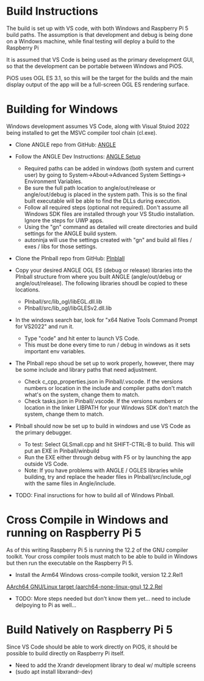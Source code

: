 # Build Instructions
The build is set up with VS code, with both Windows and Raspberry Pi 5 build paths.  The assumption is that development and debug is being done on a Windows machine, while final testing will deploy a build to the Raspberry Pi

It is assumed that VS Code is being used as the primary development GUI, so that the development can be portable between Windows and PiOS.

PiOS uses OGL ES 3.1, so this will be the target for the builds and the main display output of the app will be a full-screen OGL ES rendering surface.

# Building for Windows
Windows development assumes VS Code, along with Visual Stuiod 2022 being installed to get the MSVC compiler tool chain (cl.exe).  

- Clone ANGLE repo from GitHub: [ANGLE](https://github.com/google/angle)
- Follow the ANGLE Dev Instructions: [ANGLE Setup](https://github.com/google/angle/blob/main/doc/DevSetup.md)
    - Required paths can be added in windows (both system and current user) by going to System->About->Advanced System Settings-> Environment Variables.
    - Be sure the full path location to angle/out/release or angle/out/debug is placed in the system path.  This is so the final built executable will be able to find the DLLs during execution.
    - Follow all required steps (optional not required).  Don't assume all Windows SDK files are installed through your VS Studio installation.  Ignore the steps for UWP apps.
    - Using the "gn" command as detailed will create directories and build settings for the ANGLE build system.
    - autoninja will use the settings created with "gn" and build all files / exes / libs for those settings.

- Clone the PInball repo from GitHub: [PInblall](https://github.com/jeffbock/PInball)

- Copy your desired ANGLE OGL ES (debug or release) libraries into the PInball structure from where you built ANGLE (angle/out/debug or angle/out/release).  The following libraries shoudl be copied to these locations.
    - PInball/src/lib_ogl/libEGL.dll.lib
    - PInball/src/lib_ogl/libGLESv2.dll.lib

- In the windows search bar, look for "x64 Native Tools Command Prompt for VS2022" and run it.
    - Type "code" and hit enter to launch VS Code.
    - This must be done every time to run / debug in windows as it sets important env variables.

-  The PInball repo shoud be set up to work properly, however, there may be some include and library paths that need adjustment.  
    -  Check c_cpp_properties.json in Pinball/.vscode.  If the versions numbers or location in the include and compiler paths don't match what's on the system, change them to match.
    -  Check tasks.json in Pinball/.vscode.  If the versions numbers or location in the linker LIBPATH for your Windows SDK don't match the system, change them to match.

- PInball should now be set up to build in windows and use VS Code as the primary debugger.
    - To test: Select GLSmall.cpp and hit SHIFT-CTRL-B to build.  This will put an EXE in Pinball/winbuild
    - Run the EXE either through debug with F5 or by launching the app outside VS Code.
    - Note: If you have problems with ANGLE / OGLES libraries while building, try and replace the header files in PInball/src/include_ogl with the same files in Angle/include.  

-  TODO:  Final insructions for how to build all of Windows PInball.

# Cross Compile in Windows and running on Raspberry Pi 5
As of this writing Raspberry Pi 5 is running the 12.2 of the GNU compiler toolkit.  Your cross compiler tools must match to be able to build in Windows but then run the executable on the Raspberry Pi 5.

-  Install the Arm64 Windows cross-compile toolkit, version 12.2.Rel1   

 [AArch64 GNU/Linux target (aarch64-none-linux-gnu) 12.2.Rel](https://developer.arm.com/-/media/Files/downloads/gnu/12.2.rel1/binrel/arm-gnu-toolchain-12.2.rel1-mingw-w64-i686-aarch64-none-linux-gnu.exe?rev=1cb73007050f4e638ba158f2aadcfb81&hash=C2E073917F80FF09C05248CCC5568DDBC99DCC56)

 -  TODO:  More steps needed but don't know them yet...  need to include delpoying to Pi as well...

 # Build Natively on Raspberry Pi 5
Since VS Code should be able to work directly on PiOS, it should be possible to build directly on Raspberry Pi itself.  

-  Need to add the Xrandr development library to deal w/ multiple screens
-  (sudo apt install libxrandr-dev)
